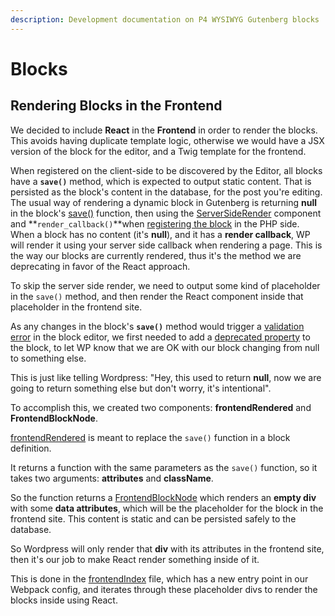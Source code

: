 ```yaml
---
description: Development documentation on P4 WYSIWYG Gutenberg blocks
---
```


# Blocks

## Rendering Blocks in the Frontend

We decided to include **React** in the **Frontend** in order to render the blocks. This avoids having duplicate template logic, otherwise we would have a JSX version of the block for the editor, and a Twig template for the frontend.

When registered on the client-side to be discovered by the Editor, all blocks have a **`save()`** method, which is expected to output static content. That is persisted as the block's content in the database, for the post you're editing. The usual way of rendering a dynamic block in Gutenberg is returning **null** in the block's [save()](https://developer.wordpress.org/block-editor/developers/block-api/block-edit-save/#save) function, then using the [ServerSideRender](https://developer.wordpress.org/block-editor/packages/packages-server-side-render/) component and \*\*`render_callback()`\*\*when [registering the block](https://developer.wordpress.org/reference/functions/register_block_type/) in the PHP side. When a block has no content (it's **null**), and it has a **render callback**, WP will render it using your server side callback when rendering a page. This is the way our blocks are currently rendered, thus it's the method we are deprecating in favor of the React approach.

To skip the server side render, we need to output some kind of placeholder in the `save()` method, and then render the React component inside that placeholder in the frontend site.

As any changes in the block's **`save()`** method would trigger a [validation error](https://developer.wordpress.org/block-editor/developers/block-api/block-edit-save/#validation) in the block editor, we first needed to add a [deprecated property](https://github.com/greenpeace/planet4-master-theme/blob/v1.310.1/assets/src/blocks/Spreadsheet/SpreadsheetBlock.js#L45) to the block, to let WP know that we are OK with our block changing from null to something else.

This is just like telling Wordpress: "Hey, this used to return **null**, now we are going to return something else but don't worry, it's intentional".

To accomplish this, we created two components: **frontendRendered** and **FrontendBlockNode**.

[frontendRendered](https://github.com/greenpeace/planet4-master-theme/blob/v1.310.1/assets/src/blocks/Spreadsheet/SpreadsheetBlock.js#L48) is meant to replace the `save()` function in a block definition.

It returns a function with the same parameters as the `save()` function, so it takes two arguments: **attributes** and **className**.

So the function returns a [FrontendBlockNode](https://github.com/greenpeace/planet4-master-theme/blob/v1.310.1/assets/src/blocks/components/FrontendBlockNode/FrontendBlockNode.js#L7) which renders an **empty div** with some **data attributes**, which will be the placeholder for the block in the frontend site. This content is static and can be persisted safely to the database.

So Wordpress will only render that **div** with its attributes in the frontend site, then it's our job to make React render something inside of it.

This is done in the [frontendIndex](https://github.com/greenpeace/planet4-master-theme/blob/v1.310.1/assets/src/frontendIndex.js#L14) file, which has a new entry point in our Webpack config, and iterates through these placeholder divs to render the blocks inside using React.
